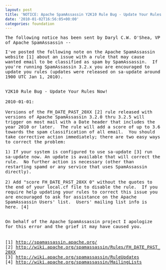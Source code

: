```yaml
---
layout: post
title: 'NOTICE: Apache SpamAssassin Y2K10 Rule Bug - Update Your Rules Now!'
date: '2010-01-02T16:56:05+00:00'
categories: foundation
---
```

<span class="Apple-style-span" style="font-family: monospace; font-size: 14px; line-height: 16px; ">The following notice has been sent by&nbsp;Daryl C.W. O'Shea,&nbsp;VP of Apache SpamAssassin --</span><p><span class="Apple-style-span" style="font-family: monospace; font-size: 14px; line-height: 16px; ">I've posted the following note on the Apache SpamAssassin website [1]&nbsp;about an issue with a rule that may cause wanted email to be classified&nbsp;as spam by SpamAssassin.&nbsp; If you're running SpamAssassin 3.2.x you are&nbsp;encouraged to update you rules (updates were released on sa-update&nbsp;around 1900 UTC Jan 1, 2010).</span></p><p><span class="Apple-style-span" style="font-family: monospace; font-size: 14px; line-height: 16px; "><br style="line-height: 1.2em; outline-style: none; outline-width: initial; outline-color: initial; " />Y2K10 Rule Bug - Update Your Rules Now!<br style="line-height: 1.2em; outline-style: none; outline-width: initial; outline-color: initial; " /><br style="line-height: 1.2em; outline-style: none; outline-width: initial; outline-color: initial; " />2010-01-01:<br style="line-height: 1.2em; outline-style: none; outline-width: initial; outline-color: initial; " /><br style="line-height: 1.2em; outline-style: none; outline-width: initial; outline-color: initial; " />Versions of the FH_DATE_PAST_20XX [2] rule released with versions of&nbsp;Apache SpamAssassin 3.2.0 thru 3.2.5 will trigger on most mail with a&nbsp;Date header that includes the year 2010 or later.&nbsp; The rule will add a&nbsp;score of up to 3.6 towards the spam classification of all email.&nbsp; You&nbsp;should take corrective action immediately; there are two easy ways to&nbsp;correct the problem:<br style="line-height: 1.2em; outline-style: none; outline-width: initial; outline-color: initial; " /><br style="line-height: 1.2em; outline-style: none; outline-width: initial; outline-color: initial; " />1) If your system is configured to use sa-update [3] run sa-update now.&nbsp;An update is available that will correct the rule.&nbsp; No further action&nbsp;is necessary (other than restarting spamd or any service that uses&nbsp;SpamAssassin directly).<br style="line-height: 1.2em; outline-style: none; outline-width: initial; outline-color: initial; " /><br style="line-height: 1.2em; outline-style: none; outline-width: initial; outline-color: initial; " />2) Add &quot;score FH_DATE_PAST_20XX 0&quot; without the quotes to the end of your&nbsp;local.cf file to disable the rule.&nbsp; If you require help updating your&nbsp;rules to correct this issue you are encouraged to ask for assistance on&nbsp;the Apache SpamAssassin Users' list.&nbsp; Users' mailing list info is here. [4]&nbsp;</span></p><p><span class="Apple-style-span" style="font-family: monospace; font-size: 14px; line-height: 16px; "><br style="line-height: 1.2em; outline-style: none; outline-width: initial; outline-color: initial; " />On behalf of the Apache SpamAssassin project I apologize for this error&nbsp;and the grief it may have caused you.<br style="line-height: 1.2em; outline-style: none; outline-width: initial; outline-color: initial; " /><br style="line-height: 1.2em; outline-style: none; outline-width: initial; outline-color: initial; " /><br style="line-height: 1.2em; outline-style: none; outline-width: initial; outline-color: initial; " />[1]&nbsp;<a href="http://spamassassin.apache.org/" target="_blank" style="line-height: 1.2em; text-decoration: underline; color: rgb(0, 51, 153); outline-style: none; outline-width: initial; outline-color: initial; ">http://spamassassin.apache.org/</a><br style="line-height: 1.2em; outline-style: none; outline-width: initial; outline-color: initial; " />[2]&nbsp;<a href="http://wiki.apache.org/spamassassin/Rules/FH_DATE_PAST_20XX" target="_blank" style="line-height: 1.2em; text-decoration: underline; color: rgb(0, 51, 153); outline-style: none; outline-width: initial; outline-color: initial; ">http://wiki.apache.org/spamassassin/Rules/FH_DATE_PAST_20XX</a><br style="line-height: 1.2em; outline-style: none; outline-width: initial; outline-color: initial; " />[3]&nbsp;<a href="http://wiki.apache.org/spamassassin/RuleUpdates" target="_blank" style="line-height: 1.2em; text-decoration: underline; color: rgb(0, 51, 153); outline-style: none; outline-width: initial; outline-color: initial; ">http://wiki.apache.org/spamassassin/RuleUpdates</a><br style="line-height: 1.2em; outline-style: none; outline-width: initial; outline-color: initial; " />[4]&nbsp;<a href="http://wiki.apache.org/spamassassin/MailingLists" target="_blank" style="line-height: 1.2em; text-decoration: underline; color: rgb(0, 51, 153); outline-style: none; outline-width: initial; outline-color: initial; ">http://wiki.apache.org/spamassassin/MailingLists</a></span>

</p>
